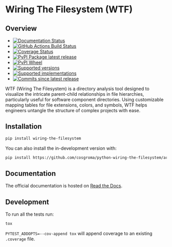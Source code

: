 # Wiring The Filesystem (WTF)

## Overview

* [![Documentation Status](https://readthedocs.org/projects/python-wiring-the-filesystem/badge/?style=flat)](https://readthedocs.org/projects/python-wiring-the-filesystem/)
* [![GitHub Actions Build Status](https://github.com/cosgroma/python-wiring-the-filesystem/actions/workflows/github-actions.yml/badge.svg)](https://github.com/cosgroma/python-wiring-the-filesystem/actions) 
* [![Coverage Status](https://codecov.io/gh/cosgroma/python-wiring-the-filesystem/branch/main/graphs/badge.svg?branch=main)](https://app.codecov.io/github/cosgroma/python-wiring-the-filesystem)
* [![PyPI Package latest release](https://img.shields.io/pypi/v/wiring-the-filesystem.svg)](https://pypi.org/project/wiring-the-filesystem) 
* [![PyPI Wheel](https://img.shields.io/pypi/wheel/wiring-the-filesystem.svg)](https://pypi.org/project/wiring-the-filesystem) 
* [![Supported versions](https://img.shields.io/pypi/pyversions/wiring-the-filesystem.svg)](https://pypi.org/project/wiring-the-filesystem) 
* [![Supported implementations](https://img.shields.io/pypi/implementation/wiring-the-filesystem.svg)](https://pypi.org/project/wiring-the-filesystem) 
* [![Commits since latest release](https://img.shields.io/github/commits-since/cosgroma/python-wiring-the-filesystem/v0.0.0.svg)](https://github.com/cosgroma/python-wiring-the-filesystem/compare/v0.0.0...main)

WTF (Wiring The Filesystem) is a directory analysis tool designed to visualize the intricate parent-child relationships in file hierarchies, particularly useful for software component directories. Using customizable mapping tables for file extensions, colors, and symbols, WTF helps engineers untangle the structure of complex projects with ease.

## Installation

```bash
pip install wiring-the-filesystem
```

You can also install the in-development version with:

```bash
pip install https://github.com/cosgroma/python-wiring-the-filesystem/archive/main.zip
```

## Documentation

The official documentation is hosted on [Read the Docs](https://python-wiring-the-filesystem.readthedocs.io/).

## Development

To run all the tests run:

```bash
tox
```

`PYTEST_ADDOPTS=--cov-append tox` will append coverage to an existing `.coverage` file.
